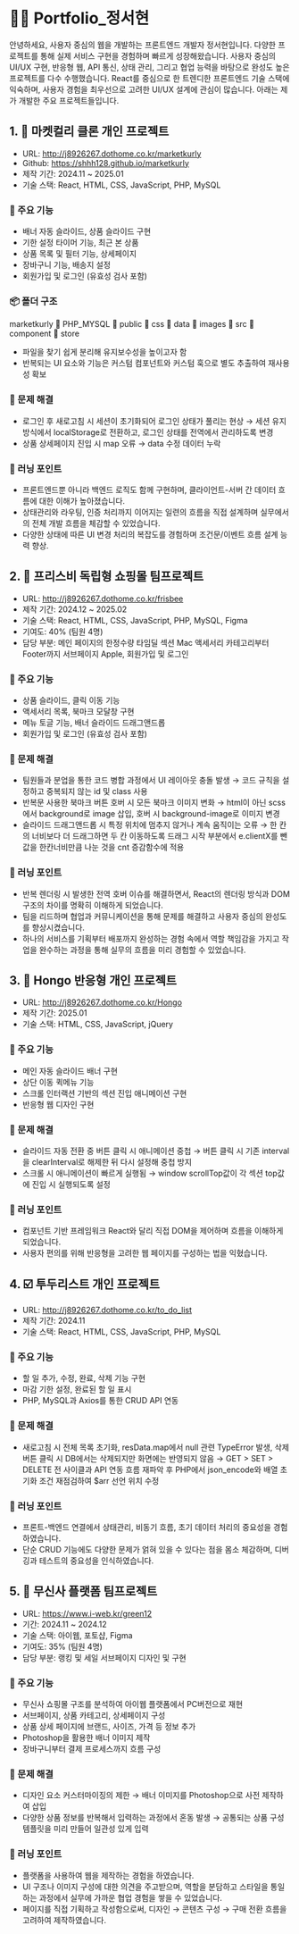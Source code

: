 # 🧑‍💻 Portfolio_정서현
안녕하세요, 사용자 중심의 웹을 개발하는 프론트엔드 개발자 정서현입니다. 
다양한 프로젝트를 통해 실제 서비스 구현을 경험하며 빠르게 성장해왔습니다. 
사용자 중심의 UI/UX 구현, 반응형 웹, API 통신, 상태 관리, 그리고 협업 능력을 바탕으로 완성도 높은 프로젝트를 다수 수행했습니다. 
React를 중심으로 한 트렌디한 프론트엔드 기술 스택에 익숙하며, 사용자 경험을 최우선으로 고려한 UI/UX 설계에 관심이 많습니다. 
아래는 제가 개발한 주요 프로젝트들입니다.

## 1. 🛒 마켓컬리 클론 개인 프로젝트
- URL: http://j8926267.dothome.co.kr/marketkurly
- Github: https://shhh128.github.io/marketkurly
- 제작 기간: 2024.11 ~ 2025.01
- 기술 스택: React, HTML, CSS, JavaScript, PHP, MySQL

### 🧩 주요 기능
- 배너 자동 슬라이드, 상품 슬라이드 구현
- 기한 설정 타이머 기능, 최근 본 상품
- 상품 목록 및 필터 기능, 상세페이지 
- 장바구니 기능, 배송지 설정
- 회원가입 및 로그인 (유효성 검사 포함)

### 📦 폴더 구조
marketkurly
 📂 PHP_MYSQL
 📂 public
   📂 css
   📂 data
   📂 images
 📂 src
   📂 component
   📂 store
 
- 파일을 찾기 쉽게 분리해 유지보수성을 높이고자 함
- 반복되는 UI 요소와 기능은 커스텀 컴포넌트와 커스텀 훅으로 별도 추출하여 재사용성 확보

### 🎯 문제 해결
- 로그인 후 새로고침 시 세션이 초기화되어 로그인 상태가 풀리는 현상
  → 세션 유지 방식에서 localStorage로 전환하고, 로그인 상태를 전역에서 관리하도록 변경
- 상품 상세페이지 진입 시 map 오류
  → data 수정 데이터 누락

### 📘 러닝 포인트
- 프론트엔드뿐 아니라 백엔드 로직도 함께 구현하며, 클라이언트-서버 간 데이터 흐름에 대한 이해가 높아졌습니다.
- 상태관리와 라우팅, 인증 처리까지 이어지는 일련의 흐름을 직접 설계하며 실무에서의 전체 개발 흐름을 체감할 수 있었습니다.
- 다양한 상태에 따른 UI 변경 처리의 복잡도를 경험하며 조건문/이벤트 흐름 설계 능력 향상.


## 2. 📱 프리스비 독립형 쇼핑몰 팀프로젝트
- URL: http://j8926267.dothome.co.kr/frisbee
- 제작 기간: 2024.12 ~ 2025.02
- 기술 스택: React, HTML, CSS, JavaScript, PHP, MySQL, Figma
- 기여도: 40% (팀원 4명)
- 담당 부분: 메인 페이지의 한정수량 타임딜 섹션
           Mac 액세서리 카테고리부터 Footer까지
           서브페이지 Apple, 회원가입 및 로그인

### 🧩 주요 기능
- 상품 슬라이드, 클릭 이동 기능
- 액세서리 목록, 북마크 모달창 구현
- 메뉴 토글 기능, 배너 슬라이드 드래그앤드롭
- 회원가입 및 로그인 (유효성 검사 포함)

### 🎯 문제 해결
- 팀원들과 분업을 통한 코드 병합 과정에서 UI 레이아웃 충돌 발생
  → 코드 규칙을 설정하고 중복되지 않는 id 및 class 사용
- 반복문 사용한 북마크 버튼 호버 시 모든 북마크 이미지 변화
  → html이 아닌 scss에서 background로 image 삽입, 호버 시 background-image로 이미지 변경
- 슬라이드 드래그앤드롭 시 특정 위치에 멈추지 않거나 계속 움직이는 오류
  → 한 칸의 너비보다 더 드래그하면 두 칸 이동하도록 드래그 시작 부분에서 e.clientX를 뺀 값을 한칸너비만큼 나눈 것을 cnt 증감함수에 적용

### 📘 러닝 포인트
- 반복 렌더링 시 발생한 전역 호버 이슈를 해결하면서, React의 렌더링 방식과 DOM 구조의 차이를 명확히 이해하게 되었습니다.
- 팀을 리드하며 협업과 커뮤니케이션을 통해 문제를 해결하고 사용자 중심의 완성도를 향상시켰습니다.
- 하나의 서비스를 기획부터 배포까지 완성하는 경험 속에서 역할 책임감을 가지고 작업을 완수하는 과정을 통해 실무의 흐름을 미리 경험할 수 있었습니다.


## 3. 👔 Hongo 반응형 개인 프로젝트
- URL: http://j8926267.dothome.co.kr/Hongo
- 제작 기간: 2025.01
- 기술 스택: HTML, CSS, JavaScript, jQuery

### 🧩 주요 기능
- 메인 자동 슬라이드 배너 구현
- 상단 이동 퀵메뉴 기능
- 스크롤 인터랙션 기반의 섹션 진입 애니메이션 구현
- 반응형 웹 디자인 구현

### 🎯 문제 해결
- 슬라이드 자동 전환 중 버튼 클릭 시 애니메이션 중첩
  → 버튼 클릭 시 기존 interval을 clearInterval로 해제한 뒤 다시 설정해 중첩 방지
- 스크롤 시 애니메이션이 빠르게 실행됨
  → window scrollTop값이 각 섹션 top값에 진입 시 실행되도록 설정

### 📘 러닝 포인트
- 컴포넌트 기반 프레임워크 React와 달리 직접 DOM을 제어하며 흐름을 이해하게 되었습니다.
- 사용자 편의를 위해 반응형을 고려한 웹 페이지를 구성하는 법을 익혔습니다.


## 4. ☑️ 투두리스트 개인 프로젝트
- URL: http://j8926267.dothome.co.kr/to_do_list
- 제작 기간: 2024.11
- 기술 스택: React, HTML, CSS, JavaScript, PHP, MySQL

### 🧩 주요 기능
- 할 일 추가, 수정, 완료, 삭제 기능 구현
- 마감 기한 설정, 완료된 할 일 표시
- PHP, MySQL과 Axios를 통한 CRUD API 연동

### 🎯 문제 해결
- 새로고침 시 전체 목록 초기화,
  resData.map에서 null 관련 TypeError 발생,
  삭제 버튼 클릭 시 DB에서는 삭제되지만 화면에는 반영되지 않음
  → GET > SET > DELETE 전 사이클과 API 연동 흐름 재파악 후 PHP에서 json_encode와 배열 초기화 조건 재점검하여 $arr 선언 위치 수정

### 📘 러닝 포인트
- 프론트-백엔드 연결에서 상태관리, 비동기 흐름, 초기 데이터 처리의 중요성을 경험하였습니다.
- 단순 CRUD 기능에도 다양한 문제가 얽혀 있을 수 있다는 점을 몸소 체감하며, 디버깅과 테스트의 중요성을 인식하였습니다.


## 5. 👕 무신사 플랫폼 팀프로젝트
- URL: https://www.i-web.kr/green12
- 기간: 2024.11 ~ 2024.12
- 기술 스택: 아이웹, 포토샵, Figma
- 기여도: 35% (팀원 4명)
- 담당 부분: 랭킹 및 세일 서브페이지 디자인 및 구현

### 🧩 주요 기능
- 무신사 쇼핑몰 구조를 분석하여 아이웹 플랫폼에서 PC버전으로 재현
- 서브페이지, 상품 카테고리, 상세페이지 구성
- 상품 상세 페이지에 브랜드, 사이즈, 가격 등 정보 추가
- Photoshop을 활용한 배너 이미지 제작
- 장바구니부터 결제 프로세스까지 흐름 구성

### 🎯 문제 해결
- 디자인 요소 커스터마이징의 제한
  → 배너 이미지를 Photoshop으로 사전 제작하여 삽입
- 다양한 상품 정보를 반복해서 입력하는 과정에서 혼동 발생
  → 공통되는 상품 구성 템플릿을 미리 만들어 일관성 있게 입력

### 📘 러닝 포인트
- 플랫폼을 사용하여 웹을 제작하는 경험을 하였습니다.
- UI 구조나 이미지 구성에 대한 의견을 주고받으며, 역할을 분담하고 스타일을 통일하는 과정에서 실무에 가까운 협업 경험을 쌓을 수 있었습니다.
- 페이지를 직접 기획하고 작성함으로써, 디자인 → 콘텐츠 구성 → 구매 전환 흐름을 고려하여 제작하였습니다.
